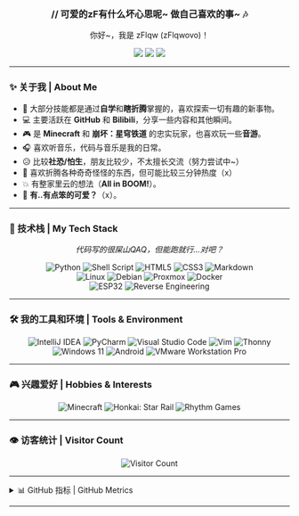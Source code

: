 <div align="center">

### // 可爱的zF有什么坏心思呢~ 做自己喜欢的事~ 🎶

<p>
  你好~，我是 zFlqw (zFlqwovo)！
</p>

<p>
  <a href="mailto:me@2719233.xyz"><img src="https://img.shields.io/badge/Email-me@2719233.xyz-blueviolet?style=for-the-badge&logo=fastmail&logoColor=white"></a>
  <a href="https://space.bilibili.com/389353402" target="_blank"><img src="https://img.shields.io/badge/Bilibili-B站-ff69b4?style=for-the-badge&logo=bilibili&logoColor=white"></a>
  <a href="https://github.com/zFlqwovo" target="_blank"><img src="https://img.shields.io/badge/GitHub-zFlqwovo-black?style=for-the-badge&logo=github&logoColor=white"></a>
</p>

</div>

---

### ✨ 关于我 | About Me

-   🧠 大部分技能都是通过**自学**和**瞎折腾**掌握的，喜欢探索一切有趣的新事物。
-   💻 主要活跃在 **GitHub** 和 **Bilibili**，分享一些内容和其他瞬间。
-   🎮 是 **Minecraft** 和 **崩坏：星穹铁道** 的忠实玩家，也喜欢玩一些**音游**。
-   🎧 喜欢听音乐，代码与音乐是我的日常。
-   😥 比较**社恐/怕生**，朋友比较少，不太擅长交流（努力尝试中~）
-   🧩 喜欢折腾各种奇奇怪怪的东西，但可能比较三分钟热度（x）
-   💥 有整家里云的想法（**All in BOOM!**）。
-   💖 **有..有点笨的可爱？**（x）。

---

### 🔧 技术栈 | My Tech Stack

<p align="center">
  <em>代码写的很屎山QAQ，但能跑就行...对吧？</em>
</p>

<p align="center">
  <img src="https://img.shields.io/badge/Python-3776AB?style=for-the-badge&logo=python&logoColor=white" alt="Python">
  <img src="https://img.shields.io/badge/Shell-4EAA25?style=for-the-badge&logo=gnubash&logoColor=white" alt="Shell Script">
  <img src="https://img.shields.io/badge/HTML5-E34F26?style=for-the-badge&logo=html5&logoColor=white" alt="HTML5">
  <img src="https://img.shields.io/badge/CSS3-1572B6?style=for-the-badge&logo=css3&logoColor=white" alt="CSS3">
  <img src="https://img.shields.io/badge/Markdown-000000?style=for-the-badge&logo=markdown&logoColor=white" alt="Markdown">
  
  <br>

  <img src="https://img.shields.io/badge/Linux-FCC624?style=for-the-badge&logo=linux&logoColor=black" alt="Linux">
  <img src="https://img.shields.io/badge/Debian-A81D33?style=for-the-badge&logo=debian&logoColor=white" alt="Debian">
  <img src="https://img.shields.io/badge/Proxmox-E57000?style=for-the-badge&logo=proxmox&logoColor=white" alt="Proxmox">
  <img src="https://img.shields.io/badge/Docker-2496ED?style=for-the-badge&logo=docker&logoColor=white" alt="Docker">
  
  <br>
  
  <img src="https://img.shields.io/badge/ESP32-E7332C?style=for-the-badge&logo=espressif&logoColor=white" alt="ESP32">
  <img src="https://img.shields.io/badge/Reverse%20Engineering-gray?style=for-the-badge&logo=hackthebox&logoColor=white" alt="Reverse Engineering">
</p>

---

### 🛠️ 我的工具和环境 | Tools & Environment

<p align="center">
  <img src="https://img.shields.io/badge/IntelliJ%20IDEA-000000?style=for-the-badge&logo=intellijidea&logoColor=white" alt="IntelliJ IDEA">
  <img src="https://img.shields.io/badge/PyCharm-000000?style=for-the-badge&logo=pycharm&logoColor=white" alt="PyCharm">
  <img src="https://img.shields.io/badge/VS%20Code-007ACC?style=for-the-badge&logo=visualstudiocode&logoColor=white" alt="Visual Studio Code">
  <img src="https://img.shields.io/badge/Vim-019733?style=for-the-badge&logo=vim&logoColor=white" alt="Vim">
  <img src="https://img.shields.io/badge/Thonny-gray?style=for-the-badge" alt="Thonny">
  
  <br>
  
  <img src="https://img.shields.io/badge/Windows%2011-0078D4?style=for-the-badge&logo=windows11&logoColor=white" alt="Windows 11">
  <img src="https://img.shields.io/badge/Android-3DDC84?style=for-the-badge&logo=android&logoColor=white" alt="Android">
  <img src="https://img.shields.io/badge/VMware-666666?style=for-the-badge&logo=vmware&logoColor=white" alt="VMware Workstation Pro">
</p>

---

### 🎮 兴趣爱好 | Hobbies & Interests

<p align="center">
  <img src="https://img.shields.io/badge/Minecraft-59A048?style=for-the-badge&logo=minecraft&logoColor=white" alt="Minecraft">
  <img src="https://img.shields.io/badge/崩坏：星穹铁道-F1BE48?style=for-the-badge&logo=data:image/svg+xml;base64,PHN2ZyB4bWxucz0iaHR0cDovL3d3dy53My5vcmcvMjAwMC9zdmciIHZpZXdCb3g9IjAgMCAyNCAyNCIgZmlsbD0id2hpdGUiPjxwYXRoIGQ9Ik0xMiAyQTEwIDEwIDAgMCAwIDIgMTJhMTAgMTAgMCAwIDAgMTAgMTBjMi4yMSAwIDQuMjQtLjcyIDUuOTItMS45M0wxMi41IDE0LjVMOS40NyAxNy41M2wtMS40MS0xLjQxTDEwLjU5IDEzLjVsLTIuOTEtMy4xMWwxLjQxLTEuNDFMMTIuMDkgMTIuMDlsMi44My0yLjgzYzEuMjEgMS42NyAxLjkzIDMuNjUgMS45MyA1Ljc0YTEwIDEwIDAgMCAwLTEwLTEwWiIvPjwvc3ZnPg==" alt="Honkai: Star Rail">
  <img src="https://img.shields.io/badge/音游-EA4AAA?style=for-the-badge&logo=gameandwatch&logoColor=white" alt="Rhythm Games">
</p>

---

### 👁️ 访客统计 | Visitor Count

<div align="center">
  
<img src="https://count.getloli.com/get/@zFlqw?theme=moebooru" alt="Visitor Count">

</div>

---

<details>
  <summary>📊 GitHub 指标 | GitHub Metrics</summary>

  <div align="center">

  <img src="./github-metrics.svg" alt="Metrics" width="100%"/>

  </div>

</details>

---
